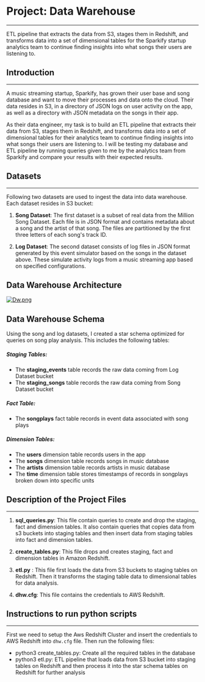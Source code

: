 # Project: Data Warehouse
-----
ETL pipeline that extracts the data from S3, stages them in Redshift, and transforms data into a set of dimensional tables for the Sparkify startup analytics team to continue finding insights into what songs their users are listening to.

## Introduction
----
A music streaming startup, Sparkify, has grown their user base and song database and want to move their processes and data onto the cloud. Their data resides in S3, in a directory of JSON logs on user activity on the app, as well as a directory with JSON metadata on the songs in their app.

As their data engineer, my task is to build an ETL pipeline that extracts their data from S3, stages them in Redshift, and transforms data into a set of dimensional tables for their analytics team to continue finding insights into what songs their users are listening to. I will be testing my database and ETL pipeline by running queries given to me by the analytics team from Sparkify and compare your results with their expected results.

## Datasets
---
Following two datasets are used to ingest the data into data warehouse. Each dataset resides in S3 bucket: 
1) **Song Dataset**: The first dataset is a subset of real data from the Million Song Dataset. Each file is in JSON format and contains metadata about a song and the artist of that song. The files are partitioned by the first three letters of each song's track ID.

2) **Log Dataset**: The second dataset consists of log files in JSON format generated by this event simulator based on the songs in the dataset above. These simulate activity logs from a music streaming app based on specified configurations.

## Data Warehouse Architecture
[![Dw.png](https://i.postimg.cc/KzDxDqg8/Dw.png)](https://postimg.cc/LY5cHVTc)

## Data Warehouse Schema
Using the song and log datasets, I created a star schema optimized for queries on song play analysis. This includes the following tables:

##### Staging Tables: 
- The **staging_events** table records the raw data coming from Log Dataset bucket
- The **staging_songs** table records the raw data coming from Song Dataset bucket

##### Fact Table:
- The **songplays**  fact table records in event data associated with song plays 

##### Dimension Tables:
- The **users** dimension table records users in the app
- The **songs** dimension table records songs in music database
- The **artists** dimension table records artists in music database
- The **time** dimension table stores timestamps of records in songplays broken down into specific units

## Description of the Project Files
---
1) **sql_queries.py**: This file contain queries to create and drop the staging, fact and dimension tables. It also contain queries that copies data from s3 buckets into staging tables and then insert data from staging tables into fact and dimension tables.

2) **create_tables.py**: This file drops and creates staging, fact and dimension tables in Amazon Redshift.

3) **etl.py** : This file first loads the data from S3 buckets to staging tables on Redshift. Then it transforms the staging table data to dimensional tables for data analysis.

4) **dhw.cfg**: This file contains the credentials to AWS Redshift.

## Instructions to run python scripts
---
First we need to setup the Aws Redshift Cluster and insert the credentials to AWS Redshift into ```dhw.cfg``` file. Then run the following files:
- python3 create_tables.py: Create all the required tables in the database
- python3 etl.py: ETL pipeline that loads data from S3 bucket into staging tables on Redshift and then process it into the star schema tables on Redshift for further analysis